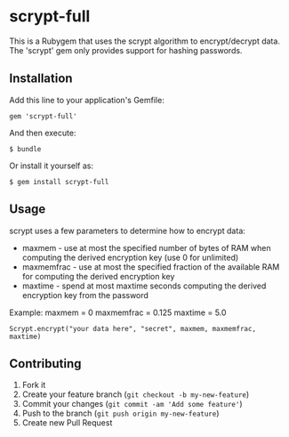 # scrypt-full

This is a Rubygem that uses the scrypt algorithm to encrypt/decrypt data.
The 'scrypt' gem only provides support for hashing passwords.

## Installation

Add this line to your application's Gemfile:

    gem 'scrypt-full'

And then execute:

    $ bundle

Or install it yourself as:

    $ gem install scrypt-full

## Usage

scrypt uses a few parameters to determine how to encrypt data:
* maxmem - use at most the specified number of bytes of RAM when computing the
  derived encryption key (use 0 for unlimited)
* maxmemfrac - use at most the specified fraction of the available RAM for
  computing the derived encryption key
* maxtime - spend at most maxtime seconds computing the derived encryption key
  from the password

Example:
    maxmem = 0
    maxmemfrac = 0.125
    maxtime = 5.0

    Scrypt.encrypt("your data here", "secret", maxmem, maxmemfrac, maxtime)

## Contributing

1. Fork it
2. Create your feature branch (`git checkout -b my-new-feature`)
3. Commit your changes (`git commit -am 'Add some feature'`)
4. Push to the branch (`git push origin my-new-feature`)
5. Create new Pull Request
